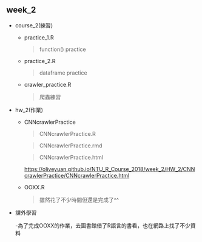 ## week_2

* course_2(練習)
  - practice_1.R
    >function() practice
  - practice_2.R
    >dataframe practice
  - crawler_practice.R
    >爬蟲練習
    
* hw_2(作業)
  - CNNcrawlerPractice
    >CNNcrawlerPractice.R
    
    >CNNcrawlerPractice.rmd
    
    >CNNcrawlerPractice.html
    
    https://oliveyuan.github.io/NTU_R_Course_2018/week_2/HW_2/CNNcrawlerPractice/CNNcrawlerPractice.html
    
  - OOXX.R
    >雖然花了不少時間但還是完成了^^

* 課外學習

  -為了完成OOXX的作業，去圖書館借了R語言的書看，也在網路上找了不少資料
